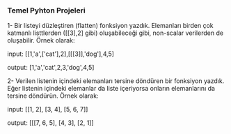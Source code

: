 <h3>Temel Pyhton Projeleri</h3>

1- Bir listeyi düzleştiren (flatten) fonksiyon yazdık. Elemanları birden çok katmanlı listtlerden ([[3],2] gibi) oluşabileceği gibi, non-scalar verilerden de oluşabilir. 
Örnek olarak:

input: [[1,'a',['cat'],2],[[[3]],'dog'],4,5]

output: [1,'a','cat',2,3,'dog',4,5]

2- Verilen listenin içindeki elemanları tersine döndüren bir fonksiyon yazdık. Eğer listenin içindeki elemanlar da liste içeriyorsa onların elemanlarını da tersine döndürün. Örnek olarak:

input: [[1, 2], [3, 4], [5, 6, 7]]

output: [[[7, 6, 5], [4, 3], [2, 1]]
